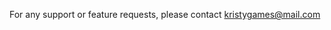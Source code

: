 For any support or feature requests, please contact [kristygames@mail.com](mailto:kristygames@mail.com)